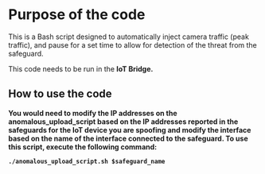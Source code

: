 # Purpose of the code
This is a Bash script designed to automatically inject camera traffic (peak traffic), and pause for a set time to allow for detection of the threat from the safeguard.

This code needs to be run in the <b>IoT Bridge<b>.

## How to use the code

You would need to modify the IP addresses on the anomalous_upload_script based on the IP addresses reported in the safeguards for the IoT device you are spoofing and modify the interface based on the name of the interface connected to the safeguard.
To use this script, execute the following command:

``` ./anomalous_upload_script.sh $safeguard_name ```



